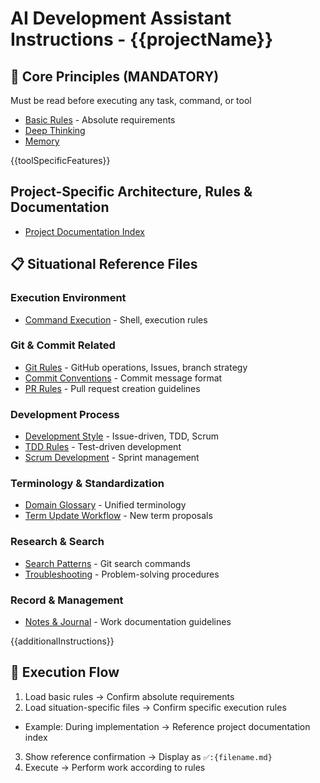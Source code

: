 # AI Development Assistant Instructions - {{projectName}}

## 🚨 Core Principles (MANDATORY)

Must be read before executing any task, command, or tool

- [Basic Rules](./instructions/base.md) - Absolute requirements
- [Deep Thinking](./instructions/deep-think.md)
- [Memory](./instructions/memory.md)

{{toolSpecificFeatures}}

## Project-Specific Architecture, Rules & Documentation

- [Project Documentation Index](./docs/README.md)

## 📋 Situational Reference Files

### Execution Environment

- [Command Execution](./instructions/command.md) - Shell, execution rules

### Git & Commit Related

- [Git Rules](./instructions/git.md) - GitHub operations, Issues, branch strategy
- [Commit Conventions](./instructions/commit-rules.md) - Commit message format
- [PR Rules](./instructions/pr-rules.md) - Pull request creation guidelines

### Development Process

- [Development Style](./instructions/develop.md) - Issue-driven, TDD, Scrum
- [TDD Rules](./instructions/KentBeck-tdd-rules.md) - Test-driven development
- [Scrum Development](./instructions/scrum.md) - Sprint management

### Terminology & Standardization

- [Domain Glossary](./instructions/domain-terms.md) - Unified terminology
- [Term Update Workflow](./instructions/domain-term-workflow.md) - New term proposals

### Research & Search

- [Search Patterns](./instructions/search-patterns.md) - Git search commands
- [Troubleshooting](./instructions/troubleshooting.md) - Problem-solving procedures

### Record & Management

- [Notes & Journal](./instructions/note.md) - Work documentation guidelines

{{additionalInstructions}}

## 🔄 Execution Flow

1. Load basic rules → Confirm absolute requirements
2. Load situation-specific files → Confirm specific execution rules

- Example: During implementation → Reference project documentation index

3. Show reference confirmation → Display as `✅️:{filename.md}`
4. Execute → Perform work according to rules